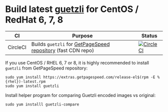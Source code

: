 # Build latest [guetzli](https://github.com/google/guetzli) for CentOS / RedHat 6, 7, 8

|CI|Purpose|Status|
|---|---|---|
| CircleCI | Builds `guetzli` for [GetPageSpeed repository](https://www.getpagespeed.com/redhat) (fast CDN repo) | [![CircleCI](https://circleci.com/gh/GetPageSpeed/guetzli-rpm.svg?style=svg)](https://circleci.com/gh/GetPageSpeed/guetzli-rpm) |

If you use CentOS / RHEL 6, 7 or 8, it is highly recommended to install `guetzli` from GetPageSpeed repository:

    sudo yum install https://extras.getpagespeed.com/release-el$(rpm -E %{rhel})-latest.rpm
    sudo yum install guetzli

Install helper program for comparing Guetzli encoded images vs original:

    sudo yum installl guetzli-compare